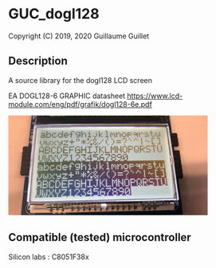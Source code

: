 # GUC_dogl128

Copyright (C) 2019, 2020 Guillaume Guillet

## Description
A source library for the dogl128 LCD screen

EA DOGL128-6 GRAPHIC datasheet
https://www.lcd-module.com/eng/pdf/grafik/dogl128-6e.pdf

<img src="images/GUC_dogl128.JPG" alt="GUC_dogl128" width="400"/>

## Compatible (tested) microcontroller

Silicon labs :
C8051F38x
